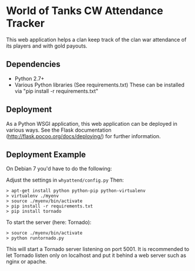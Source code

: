 World of Tanks CW Attendance Tracker
====================================

This web application helps a clan keep track of the clan war
attendance of its players and with gold payouts.

Dependencies
------------

* Python 2.7+
* Various Python libraries (See requirements.txt)
  These can be installed via "pip install -r requirements.txt"

Deployment
----------

As a Python WSGI application, this web application
can be deployed in various ways.
See the Flask documentation (http://flask.pocoo.org/docs/deploying/)
for further information.

Deployment Example
------------------

On Debian 7 you'd have to do the following:

Adjust the settings in `whyattend/config.py` Then:

    > apt-get install python python-pip python-virtualenv
    > virtualenv ./myenv
    > source ./myenv/bin/activate
    > pip install -r requirements.txt
    > pip install tornado

To start the server (here: Tornado):

    > source ./myenv/bin/activate
    > python runtornado.py

This will start a Tornado server listening on port 5001. It
is recommended to let Tornado listen only on localhost and put
it behind a web server such as nginx or apache.